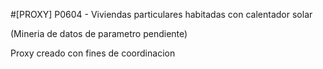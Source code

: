 #[PROXY] P0604 - Viviendas particulares habitadas con calentador solar

(Mineria de datos de parametro pendiente)

Proxy creado con fines de coordinacion